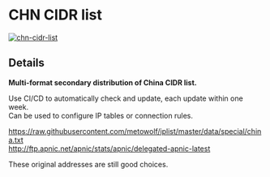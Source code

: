 # CHN CIDR list

[![chn-cidr-list](https://img.shields.io/badge/LICENSE-BSD3%20Clause%20Liscense-red?style=flat-square)](./LICENSE)

## Details

**Multi-format secondary distribution of China CIDR list.<br>**

Use CI/CD to automatically check and update, each update within one week.<br>
Can be used to configure IP tables or connection rules.

https://raw.githubusercontent.com/metowolf/iplist/master/data/special/china.txt<br>
http://ftp.apnic.net/apnic/stats/apnic/delegated-apnic-latest

These original addresses are still good choices.

